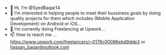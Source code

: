 - 👋 Hi, I’m @SyedBaqar14
- 👀 I’m interested in helping people to meet their bussiness goals by doing quality projects for them which includes (Mobile Application Development) on Android or iOS...
- 🌱 I’m currently doing Freelancing at Upwork...
- 📫 How to reach me ... https://www.upwork.com/freelancers/~0178c00086ebd9dde3 or hassan_baqar@outlook.com

<!---
SyedBaqar14/SyedBaqar14 is a ✨ special ✨ repository because its `README.md` (this file) appears on your GitHub profile.
You can click the Preview link to take a look at your changes.
--->
